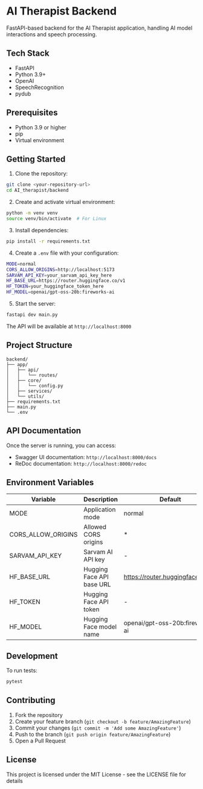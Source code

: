 # AI Therapist Backend

FastAPI-based backend for the AI Therapist application, handling AI model interactions and speech processing.

## Tech Stack

- FastAPI
- Python 3.9+
- OpenAI
- SpeechRecognition
- pydub

## Prerequisites

- Python 3.9 or higher
- pip
- Virtual environment

## Getting Started

1. Clone the repository:
```bash
git clone <your-repository-url>
cd AI_therapist/backend
```

2. Create and activate virtual environment:
```bash
python -m venv venv
source venv/bin/activate  # For Linux
```

3. Install dependencies:
```bash
pip install -r requirements.txt
```

4. Create a `.env` file with your configuration:
```bash
MODE=normal
CORS_ALLOW_ORIGINS=http://localhost:5173
SARVAM_API_KEY=your_sarvam_api_key_here
HF_BASE_URL=https://router.huggingface.co/v1
HF_TOKEN=your_huggingface_token_here
HF_MODEL=openai/gpt-oss-20b:fireworks-ai
```

5. Start the server:
```bash
fastapi dev main.py
```

The API will be available at `http://localhost:8000`

## Project Structure

```
backend/
├── app/
│   ├── api/
│   │   └── routes/
│   ├── core/
│   │   └── config.py
│   ├── services/
│   └── utils/
├── requirements.txt
├── main.py
└── .env
```

## API Documentation

Once the server is running, you can access:
- Swagger UI documentation: `http://localhost:8000/docs`
- ReDoc documentation: `http://localhost:8000/redoc`

## Environment Variables

| Variable | Description | Default |
|----------|-------------|---------|
| MODE | Application mode | normal |
| CORS_ALLOW_ORIGINS | Allowed CORS origins | * |
| SARVAM_API_KEY | Sarvam AI API key | - |
| HF_BASE_URL | Hugging Face API base URL | https://router.huggingface.co/v1 |
| HF_TOKEN | Hugging Face API token | - |
| HF_MODEL | Hugging Face model name | openai/gpt-oss-20b:fireworks-ai |

## Development

To run tests:
```bash
pytest
```

## Contributing

1. Fork the repository
2. Create your feature branch (`git checkout -b feature/AmazingFeature`)
3. Commit your changes (`git commit -m 'Add some AmazingFeature'`)
4. Push to the branch (`git push origin feature/AmazingFeature`)
5. Open a Pull Request

## License

This project is licensed under the MIT License - see the LICENSE file for details
